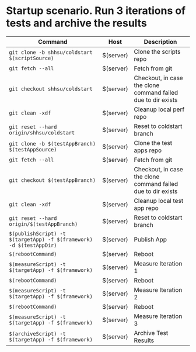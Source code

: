 # Startup scenario. Run 3 iterations of tests and archive the results

| Command     | Host      |Description|
|-------------|-----------|-----------|
| `git clone -b shhsu/coldstart $(scriptSource)` <config cwd="$(gitHome)" continueOnError="true"/> | $(server) | Clone the scripts repo |
| `git fetch --all` <config cwd="$(perfHome)"/> | $(server) | Fetch from git |
| `git checkout shhsu/coldstart` <config cwd="$(perfHome)"/> | $(server) | Checkout, in case the clone command failed due to dir exists |
| `git clean -xdf` <config cwd="$(perfHome)"/> | $(server) | Cleanup local perf repo |
| `git reset --hard origin/shhsu/coldstart` <config cwd="$(perfHome)"/> | $(server) | Reset to coldstart branch |
| `git clone -b $(testAppBranch) $(testAppSource)` <config cwd="$(gitHome)" continueOnError="true"/> | $(server) | Clone the test apps repo |
| `git fetch --all` <config cwd="$(testAppHome)"/> | $(server) | Fetch from git |
| `git checkout $(testAppBranch)` <config cwd="$(testAppHome)"/> | $(server) | Checkout, in case the clone command failed due to dir exists |
| `git clean -xdf` <config cwd="$(testAppHome)"/> | $(server) | Cleanup local test app repo |
| `git reset --hard origin/$(testAppBranch)` <config cwd="$(testAppHome)"/> | $(server) | Reset to coldstart branch |
| `$(publishScript) -t $(targetApp) -f $(framework) -d $(testAppDir)` <config cwd="$(scriptHome)"> | $(server) | Publish App |
| `$(rebootCommand)` | $(server) | Reboot |
| `$(measureScript) -t $(targetApp) -f $(framework)` <config cwd="$(scriptHome)"> | $(server) | Measure Iteration 1 |
| `$(rebootCommand)` | $(server) | Reboot |
| `$(measureScript) -t $(targetApp) -f $(framework)` <config cwd="$(scriptHome)"> | $(server) | Measure Iteration 2 |
| `$(rebootCommand)` | $(server) | Reboot |
| `$(measureScript) -t $(targetApp) -f $(framework)` <config cwd="$(scriptHome)"> | $(server) | Measure Iteration 3 |
| `$(archiveScript) -t $(targetApp) -f $(framework)` <config cwd="$(scriptHome)"> | $(server) | Archive Test Results |
